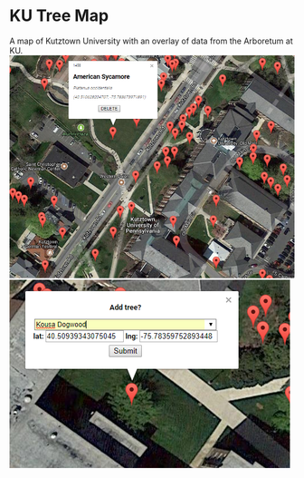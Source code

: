 # KU Tree Map
A map of Kutztown University with an overlay of data from the Arboretum at KU.
![Alt text](/KUTreeMap2.bmp?raw=true "KU Tree Map")
![Alt text](/KUTreeMap3.bmp?raw=true "KU Tree Map")
